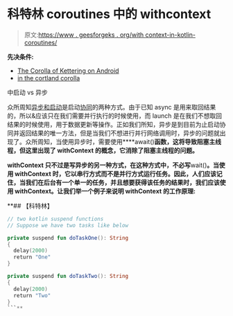 # 科特林 coroutines 中的 withcontext

> 原文:[https://www . geesforgeks . org/with context-in-kotlin-coroutines/](https://www.geeksforgeeks.org/withcontext-in-kotlin-coroutines/)

**先决条件:**

*   [The Corolla of Kettering on Android](https://www.geeksforgeeks.org/kotlin-coroutines-on-android/)
*   [in the cortland corolla](https://www.geeksforgeeks.org/launch-vs-async-in-kotlin-coroutines/)

中启动 vs 异步

众所周知[异步和启动](https://www.geeksforgeeks.org/launch-vs-async-in-kotlin-coroutines/)是启动[协同](https://www.geeksforgeeks.org/kotlin-coroutines-on-android/)的两种方式。由于已知 async 是用来取回结果的，所以&应该只在我们需要并行执行的时候使用，而 launch 是在我们不想取回结果的时候使用，用于数据更新等操作。正如我们所知，异步是到目前为止启动协同并返回结果的唯一方法，但是当我们不想进行并行网络调用时，异步的问题就出现了。众所周知，当使用异步时，需要使用****await()**函数，这将导致阻塞主线程，但这里出现了 **withContext** 的概念，它消除了阻塞主线程的问题。**

**withContext 只不过是写异步的另一种方式，在这种方式中，不必写**wait()**。当使用 withContext 时，它以串行方式而不是并行方式运行任务。因此，人们应该记住，当我们在后台有一个单一的任务，并且想要获得该任务的结果时，我们应该使用 withContext。让我们举一个例子来说明 withContext 的工作原理:**

 **## 【科特林】

```kt
// two kotlin suspend functions
// Suppose we have two tasks like below

private suspend fun doTaskOne(): String
{
  delay(2000)
  return "One"
}

private suspend fun doTaskTwo(): String
{
  delay(2000)
  return "Two"
}
```**